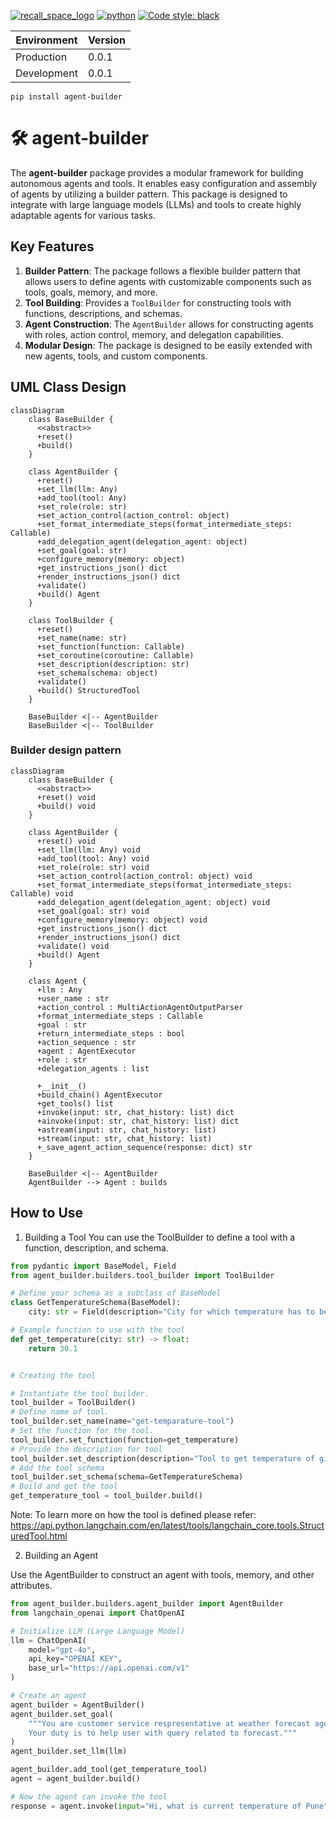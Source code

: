 [![recall_space_logo](logo.png)](https://recall.space/)
[![python](https://img.shields.io/badge/python-3.10-blue)](https://www.python.org/)
[![Code style: black](https://img.shields.io/badge/code%20style-black-000000.svg)](https://github.com/psf/black)

| Environment | Version |
| ----------- | ------- |
| Production  | 0.0.1   |
| Development | 0.0.1   |

```
pip install agent-builder
```

# 🛠️ agent-builder

The **agent-builder** package provides a modular framework for building autonomous agents and tools. It enables easy configuration and assembly of agents by utilizing a builder pattern. This package is designed to integrate with large language models (LLMs) and tools to create highly adaptable agents for various tasks.

## Key Features

1. **Builder Pattern**: The package follows a flexible builder pattern that allows users to define agents with customizable components such as tools, goals, memory, and more.
2. **Tool Building**: Provides a `ToolBuilder` for constructing tools with functions, descriptions, and schemas.
3. **Agent Construction**: The `AgentBuilder` allows for constructing agents with roles, action control, memory, and delegation capabilities.
4. **Modular Design**: The package is designed to be easily extended with new agents, tools, and custom components.

## UML Class Design

```mermaid
classDiagram
    class BaseBuilder {
      <<abstract>>
      +reset()
      +build()
    }

    class AgentBuilder {
      +reset()
      +set_llm(llm: Any)
      +add_tool(tool: Any)
      +set_role(role: str)
      +set_action_control(action_control: object)
      +set_format_intermediate_steps(format_intermediate_steps: Callable)
      +add_delegation_agent(delegation_agent: object)
      +set_goal(goal: str)
      +configure_memory(memory: object)
      +get_instructions_json() dict
      +render_instructions_json() dict
      +validate()
      +build() Agent
    }

    class ToolBuilder {
      +reset()
      +set_name(name: str)
      +set_function(function: Callable)
      +set_coroutine(coroutine: Callable)
      +set_description(description: str)
      +set_schema(schema: object)
      +validate()
      +build() StructuredTool
    }

    BaseBuilder <|-- AgentBuilder
    BaseBuilder <|-- ToolBuilder

```
### Builder design pattern

```mermaid
classDiagram
    class BaseBuilder {
      <<abstract>>
      +reset() void
      +build() void
    }

    class AgentBuilder {
      +reset() void
      +set_llm(llm: Any) void
      +add_tool(tool: Any) void
      +set_role(role: str) void
      +set_action_control(action_control: object) void
      +set_format_intermediate_steps(format_intermediate_steps: Callable) void
      +add_delegation_agent(delegation_agent: object) void
      +set_goal(goal: str) void
      +configure_memory(memory: object) void
      +get_instructions_json() dict
      +render_instructions_json() dict
      +validate() void
      +build() Agent
    }

    class Agent {
      +llm : Any
      +user_name : str
      +action_control : MultiActionAgentOutputParser
      +format_intermediate_steps : Callable
      +goal : str
      +return_intermediate_steps : bool
      +action_sequence : str
      +agent : AgentExecutor
      +role : str
      +delegation_agents : list

      +__init__()
      +build_chain() AgentExecutor
      +get_tools() list
      +invoke(input: str, chat_history: list) dict
      +ainvoke(input: str, chat_history: list) dict
      +astream(input: str, chat_history: list)
      +stream(input: str, chat_history: list)
      +_save_agent_action_sequence(response: dict) str
    }

    BaseBuilder <|-- AgentBuilder
    AgentBuilder --> Agent : builds

```

## How to Use
1. Building a Tool
You can use the ToolBuilder to define a tool with a function, description, and schema.

```python
from pydantic import BaseModel, Field
from agent_builder.builders.tool_builder import ToolBuilder

# Define your schema as a subclass of BaseModel
class GetTemperatureSchema(BaseModel):
    city: str = Field(description="City for which temperature has to be checked.")

# Example function to use with the tool
def get_temperature(city: str) -> float:
    return 30.1


# Creating the tool

# Instantiate the tool builder.
tool_builder = ToolBuilder()
# Define name of tool.
tool_builder.set_name(name="get-temparature-tool")
# Set the function for the tool.
tool_builder.set_function(function=get_temperature)
# Provide the description for tool
tool_builder.set_description(description="Tool to get temperature of given city")
# Add the tool schema
tool_builder.set_schema(schema=GetTemperatureSchema)
# Build and get the tool
get_temperature_tool = tool_builder.build()
```

Note: To learn more on how the tool is defined please refer:
https://api.python.langchain.com/en/latest/tools/langchain_core.tools.StructuredTool.html

2. Building an Agent

Use the AgentBuilder to construct an agent with tools, memory, and other attributes.

```python
from agent_builder.builders.agent_builder import AgentBuilder
from langchain_openai import ChatOpenAI

# Initialize LLM (Large Language Model)
llm = ChatOpenAI(
    model="gpt-4o", 
    api_key="OPENAI KEY",
    base_url="https://api.openai.com/v1"
)

# Create an agent
agent_builder = AgentBuilder()
agent_builder.set_goal(
    """You are customer service respresentative at weather forecast agency. 
    Your duty is to help user with query related to forecast."""
)
agent_builder.set_llm(llm)

agent_builder.add_tool(get_temperature_tool)
agent = agent_builder.build()

# Now the agent can invoke the tool
response = agent.invoke(input="Hi, what is current temperature of Pune", chat_history=[])
```
